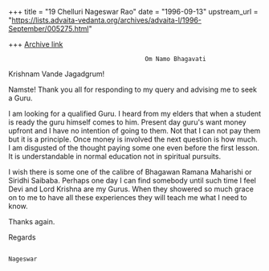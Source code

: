 +++
title = "19 Chelluri Nageswar Rao"
date = "1996-09-13"
upstream_url = "https://lists.advaita-vedanta.org/archives/advaita-l/1996-September/005275.html"

+++
[Archive link](https://lists.advaita-vedanta.org/archives/advaita-l/1996-September/005275.html)

                                          Om Namo Bhagavati
Krishnam Vande Jagadgrum!

Namste!      Thank you all for responding to my query and advising me to seek
a Guru.

I am looking for a qualified Guru.  I heard from my elders that when a
student is ready the guru himself comes to him.   Present day guru's want
money upfront and I have no intention of going to them.   Not that I can not
pay them but it is a principle. Once money is involved the next question is
how much.  I am disgusted of the thought paying some one even before the
first lesson.  It is understandable in normal education not in spiritual
pursuits.

I wish there is some one of the calibre of Bhagawan Ramana Maharishi or
Siridhi Saibaba.   Perhaps one day I can find somebody until such time I feel
Devi and Lord Krishna are my Gurus.  When they showered so much grace on to
me to have all these experiences they will teach me what I need to know.

Thanks again.

Regards


                                                                     Nageswar

